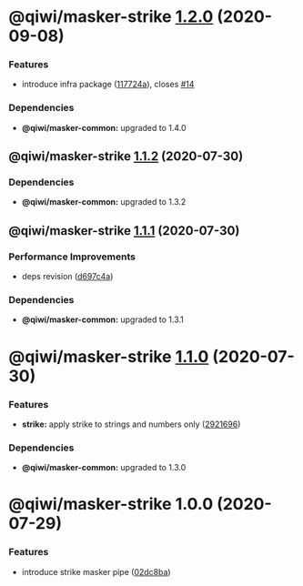 # @qiwi/masker-strike [1.2.0](https://github.com/qiwi/masker/compare/@qiwi/masker-strike@1.1.2...@qiwi/masker-strike@1.2.0) (2020-09-08)


### Features

* introduce infra package ([117724a](https://github.com/qiwi/masker/commit/117724a6993f97f4e3eb804bc9f8c438eb66a5d7)), closes [#14](https://github.com/qiwi/masker/issues/14)





### Dependencies

* **@qiwi/masker-common:** upgraded to 1.4.0

## @qiwi/masker-strike [1.1.2](https://github.com/qiwi/masker/compare/@qiwi/masker-strike@1.1.1...@qiwi/masker-strike@1.1.2) (2020-07-30)





### Dependencies

* **@qiwi/masker-common:** upgraded to 1.3.2

## @qiwi/masker-strike [1.1.1](https://github.com/qiwi/masker/compare/@qiwi/masker-strike@1.1.0...@qiwi/masker-strike@1.1.1) (2020-07-30)


### Performance Improvements

* deps revision ([d697c4a](https://github.com/qiwi/masker/commit/d697c4a2b43fe5f0df6c4a600f76b977e09d750f))





### Dependencies

* **@qiwi/masker-common:** upgraded to 1.3.1

# @qiwi/masker-strike [1.1.0](https://github.com/qiwi/masker/compare/@qiwi/masker-strike@1.0.0...@qiwi/masker-strike@1.1.0) (2020-07-30)


### Features

* **strike:** apply strike to strings and numbers only ([2921696](https://github.com/qiwi/masker/commit/2921696b87b82e3e08dce8d08e6b4bc74f904f46))





### Dependencies

* **@qiwi/masker-common:** upgraded to 1.3.0

# @qiwi/masker-strike 1.0.0 (2020-07-29)


### Features

* introduce strike masker pipe ([02dc8ba](https://github.com/qiwi/masker/commit/02dc8ba96b76ee25150332553edc68619e796bb2))
